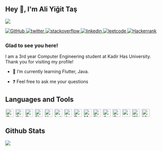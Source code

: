 ## Hey 👋, I'm Ali Yiğit Taş  
  
![](https://komarev.com/ghpvc/?username=aliyigittas&base=256)

<a href="https://github.com/aliyigittas" target="_blank">
<img src=https://img.shields.io/badge/GitHub-100000?style=for-the-badge&logo=github&logoColor=white alt=GitHub style="margin-bottom: 5px;" />
</a>
<a href="https://twitter.com/aliyigit_tas44" target="_blank">
<img src=https://img.shields.io/badge/X-000000?style=for-the-badge&logo=x&logoColor=white alt=twitter style="margin-bottom: 5px;" />
</a>
<a href="https://stackoverflow.com/users/18930757" target="_blank">
<img src=https://img.shields.io/badge/Stack_Overflow-FE7A16?style=for-the-badge&logo=stack-overflow&logoColor=white alt=stackoverflow style="margin-bottom: 5px;" />
</a>
<a href="https://linkedin.com/in/aliygttas" target="_blank">
<img src=https://img.shields.io/badge/LinkedIn-0077B5?style=for-the-badge&logo=linkedin&logoColor=white alt=linkedin style="margin-bottom: 5px;" />
</a>  
<a href="https://leetcode.com/aliyigittas/" target="_blank">
<img src=https://img.shields.io/badge/-LeetCode-FFA116?style=for-the-badge&logo=LeetCode&logoColor=black alt=leetcode style="margin-bottom: 5px;" />
</a>  
<a href="https://www.hackerrank.com/profile/ali_tas103" target="_blank">
<img src=https://img.shields.io/badge/-Hackerrank-2EC866?style=for-the-badge&logo=HackerRank&logoColor=white alt=Hackerrank style="margin-bottom: 5px;" />
</a> 
  
### Glad to see you here!  
I am a 3rd year Computer Engineering student at Kadir Has University. Thank you for visiting my profile!  
  
- 🌱 I’m currently learning Flutter, Java.

- ❓ Feel free to ask me your questions 

## Languages and Tools  

<img style="margin: 1px" src="https://img.shields.io/badge/C-00599C?style=for-the-badge&logo=c&logoColor=white" 
alt="C" height="25" />
<img style="margin: 1px" src="https://img.shields.io/badge/C%2B%2B-00599C?style=for-the-badge&logo=c%2B%2B&logoColor=white" alt="C++" height="25" /> 
<img style="margin: 1px" src="https://img.shields.io/badge/Python-FFD43B?style=for-the-badge&logo=python&logoColor=blue" alt="Python" height="25" /> 
<img style="margin: 1px" src="https://img.shields.io/badge/Flutter-02569B?style=for-the-badge&logo=flutter&logoColor=white" alt="Flutter" height="25" />
<img style="margin: 1px" src="https://img.shields.io/badge/Unity-100000?style=for-the-badge&logo=unity&logoColor=white" alt="Unity" height="25" /> 
<img style="margin: 1px" src="https://img.shields.io/badge/LaTeX-47A141?style=for-the-badge&logo=LaTeX&logoColor=white" alt="LateX" height="25" /> 
<img style="margin: 1px" src="https://img.shields.io/badge/Java-5382A1?style=for-the-badge&logo=CoffeeScript" 
alt="Java" height="25" /> 
<img style="margin: 1px" src="https://img.shields.io/badge/Shell_Script-121011?style=for-the-badge&logo=gnu-bash&logoColor=white" alt="Bash" height="25" /> 
<img style="margin: 1px" src="https://img.shields.io/badge/MySQL-005C84?style=for-the-badge&logo=mysql&logoColor=white" alt="MySQL" height="25" /> 
<img style="margin: 1px" src="https://img.shields.io/badge/firebase-ffca28?style=for-the-badge&logo=firebase&logoColor=black" alt="Firebase" height="25" /> 
<img style="margin: 1px" src="https://img.shields.io/badge/Arduino-00979D?style=for-the-badge&logo=arduino&logoColor=white"
alt="Arduino" height="25" /> 
<img style="margin: 1px" src="https://img.shields.io/badge/Oculus-1C1E20?style=for-the-badge&logo=oculus"
alt="Oculus" height="25" /> 
<img style="margin: 1px" src="https://img.shields.io/badge/mac%20os-000000?style=for-the-badge&logo=apple&logoColor=white" alt="macOS" height="25" />
<img style="margin: 1px" src="https://img.shields.io/badge/Windows-0078D6?style=for-the-badge&logo=windows&logoColor=white" alt="Windows" height="25" /> 
<img style="margin: 1px" src="https://img.shields.io/badge/Ubuntu-E95420?style=for-the-badge&logo=ubuntu&logoColor=white" alt="Ubuntu" height="25" /> 

## Github Stats  
<img src="https://github-readme-stats.vercel.app/api?username=aliyigittas&show_icons=true&count_private=true&bg_color=ffffff00&hide_border=true" align="left" />  
 

